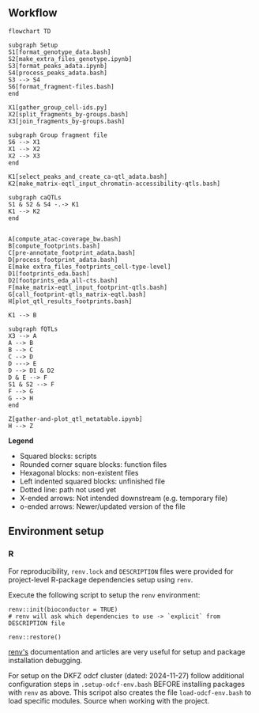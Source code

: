 ## Workflow

```mermaid
flowchart TD

subgraph Setup
S1[format_genotype_data.bash]
S2[make_extra_files_genotype.ipynb]
S3[format_peaks_adata.ipynb]
S4[process_peaks_adata.bash]
S3 --> S4
S6[format_fragment-files.bash]
end

X1[gather_group_cell-ids.py]
X2[split_fragments_by-groups.bash]
X3[join_fragments_by-groups.bash]

subgraph Group fragment file
S6 --> X1
X1 --> X2
X2 --> X3
end

K1[select_peaks_and_create_ca-qtl_adata.bash]
K2[make_matrix-eqtl_input_chromatin-accessibility-qtls.bash]

subgraph caQTLs
S1 & S2 & S4 -.-> K1
K1 --> K2
end


A[compute_atac-coverage_bw.bash]
B[compute_footprints.bash]
C[pre-annotate_footprint_adata.bash]
D[process_footprint_adata.bash]
E[make extra_files_footprints_cell-type-level]
D1[footprints_eda.bash]
D2[footprints_eda_all-cts.bash]
F[make_matrix-eqtl_input_footprint-qtls.bash]
G[call_footprint-qtls_matrix-eqtl.bash]
H[plot_qtl_results_footprints.bash]

K1 --> B

subgraph fQTLs
X3 --> A
A --> B
B --> C
C --> D
D ---> E
D --> D1 & D2
D & E --> F
S1 & S2 --> F
F --> G
G --> H
end

Z[gather-and-plot_qtl_metatable.ipynb]
H --> Z
```

**Legend**
- Squared blocks: scripts
- Rounded corner square blocks: function files
- Hexagonal blocks: non-existent files
- Left indented squared blocks: unfinished file
- Dotted line: path not used yet
- X-ended arrows: Not intended downstream (e.g. temporary file)
- o-ended arrows: Newer/updated version of the file


## Environment setup

### R

For reproducibility, `renv.lock` and `DESCRIPTION` files were provided for project-level R-package dependencies setup using `renv`.

Execute the following script to setup the `renv` environment:

```
renv::init(bioconductor = TRUE)
# renv will ask which dependencies to use -> `explicit` from DESCRIPTION file

renv::restore()
```

[renv's](https://rstudio.github.io/renv/index.html) documentation and articles are very useful for setup and package installation debugging.

For setup on the DKFZ odcf cluster (dated: 2024-11-27) follow additional configuration steps in `.setup-odcf-env.bash` BEFORE installing packages with `renv` as above. This scripot also creates the file `load-odcf-env.bash` to load specific modules. Source when working with the project.
